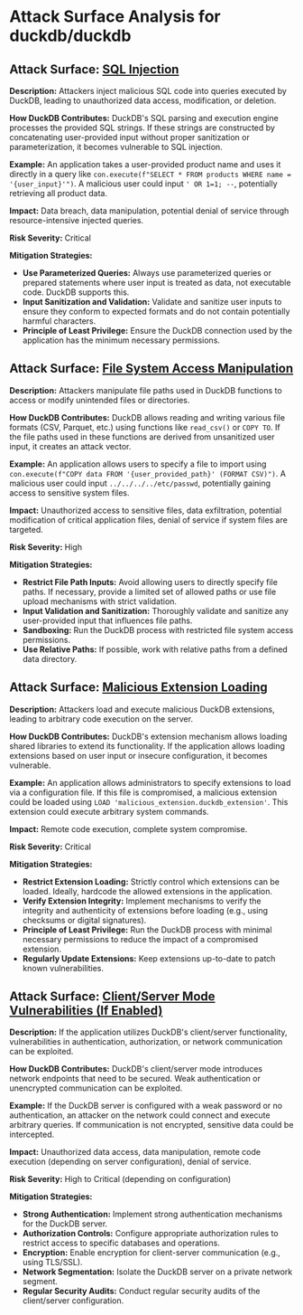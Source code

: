# Attack Surface Analysis for duckdb/duckdb

## Attack Surface: [SQL Injection](./attack_surfaces/sql_injection.md)

**Description:** Attackers inject malicious SQL code into queries executed by DuckDB, leading to unauthorized data access, modification, or deletion.

**How DuckDB Contributes:** DuckDB's SQL parsing and execution engine processes the provided SQL strings. If these strings are constructed by concatenating user-provided input without proper sanitization or parameterization, it becomes vulnerable to SQL injection.

**Example:** An application takes a user-provided product name and uses it directly in a query like `con.execute(f"SELECT * FROM products WHERE name = '{user_input}'")`. A malicious user could input `' OR 1=1; --`, potentially retrieving all product data.

**Impact:** Data breach, data manipulation, potential denial of service through resource-intensive injected queries.

**Risk Severity:** Critical

**Mitigation Strategies:**
* **Use Parameterized Queries:**  Always use parameterized queries or prepared statements where user input is treated as data, not executable code. DuckDB supports this.
* **Input Sanitization and Validation:**  Validate and sanitize user inputs to ensure they conform to expected formats and do not contain potentially harmful characters.
* **Principle of Least Privilege:** Ensure the DuckDB connection used by the application has the minimum necessary permissions.

## Attack Surface: [File System Access Manipulation](./attack_surfaces/file_system_access_manipulation.md)

**Description:** Attackers manipulate file paths used in DuckDB functions to access or modify unintended files or directories.

**How DuckDB Contributes:** DuckDB allows reading and writing various file formats (CSV, Parquet, etc.) using functions like `read_csv()` or `COPY TO`. If the file paths used in these functions are derived from unsanitized user input, it creates an attack vector.

**Example:** An application allows users to specify a file to import using `con.execute(f"COPY data FROM '{user_provided_path}' (FORMAT CSV)")`. A malicious user could input `../../../../etc/passwd`, potentially gaining access to sensitive system files.

**Impact:** Unauthorized access to sensitive files, data exfiltration, potential modification of critical application files, denial of service if system files are targeted.

**Risk Severity:** High

**Mitigation Strategies:**
* **Restrict File Path Inputs:**  Avoid allowing users to directly specify file paths. If necessary, provide a limited set of allowed paths or use file upload mechanisms with strict validation.
* **Input Validation and Sanitization:**  Thoroughly validate and sanitize any user-provided input that influences file paths.
* **Sandboxing:** Run the DuckDB process with restricted file system access permissions.
* **Use Relative Paths:** If possible, work with relative paths from a defined data directory.

## Attack Surface: [Malicious Extension Loading](./attack_surfaces/malicious_extension_loading.md)

**Description:** Attackers load and execute malicious DuckDB extensions, leading to arbitrary code execution on the server.

**How DuckDB Contributes:** DuckDB's extension mechanism allows loading shared libraries to extend its functionality. If the application allows loading extensions based on user input or insecure configuration, it becomes vulnerable.

**Example:** An application allows administrators to specify extensions to load via a configuration file. If this file is compromised, a malicious extension could be loaded using `LOAD 'malicious_extension.duckdb_extension'`. This extension could execute arbitrary system commands.

**Impact:** Remote code execution, complete system compromise.

**Risk Severity:** Critical

**Mitigation Strategies:**
* **Restrict Extension Loading:**  Strictly control which extensions can be loaded. Ideally, hardcode the allowed extensions in the application.
* **Verify Extension Integrity:**  Implement mechanisms to verify the integrity and authenticity of extensions before loading (e.g., using checksums or digital signatures).
* **Principle of Least Privilege:** Run the DuckDB process with minimal necessary permissions to reduce the impact of a compromised extension.
* **Regularly Update Extensions:** Keep extensions up-to-date to patch known vulnerabilities.

## Attack Surface: [Client/Server Mode Vulnerabilities (If Enabled)](./attack_surfaces/clientserver_mode_vulnerabilities__if_enabled_.md)

**Description:** If the application utilizes DuckDB's client/server functionality, vulnerabilities in authentication, authorization, or network communication can be exploited.

**How DuckDB Contributes:** DuckDB's client/server mode introduces network endpoints that need to be secured. Weak authentication or unencrypted communication can be exploited.

**Example:** If the DuckDB server is configured with a weak password or no authentication, an attacker on the network could connect and execute arbitrary queries. If communication is not encrypted, sensitive data could be intercepted.

**Impact:** Unauthorized data access, data manipulation, remote code execution (depending on server configuration), denial of service.

**Risk Severity:** High to Critical (depending on configuration)

**Mitigation Strategies:**
* **Strong Authentication:** Implement strong authentication mechanisms for the DuckDB server.
* **Authorization Controls:**  Configure appropriate authorization rules to restrict access to specific databases and operations.
* **Encryption:**  Enable encryption for client-server communication (e.g., using TLS/SSL).
* **Network Segmentation:**  Isolate the DuckDB server on a private network segment.
* **Regular Security Audits:** Conduct regular security audits of the client/server configuration.

